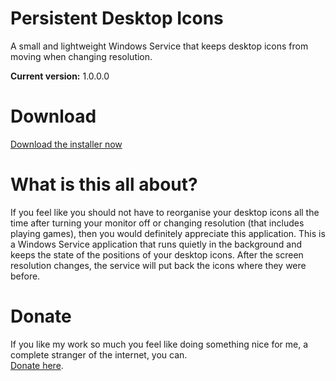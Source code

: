 # Persistent Desktop Icons
A small and lightweight Windows Service that keeps desktop icons from moving when changing resolution.

<strong>Current version:</strong> 1.0.0.0

# Download
<a href="https://github.com/TomONeill/persistentdesktopicons/releases/download/1.0.0/PersistentDesktopIcons.Installer.msi">Download the installer now</a>

# What is this all about?
If you feel like you should not have to reorganise your desktop icons all the time after turning your monitor off or changing resolution (that includes playing games), then you would definitely appreciate this application. This is a Windows Service application that runs quietly in the background and keeps the state of the positions of your desktop icons. After the screen resolution changes, the service will put back the icons where they were before.

# Donate
If you like my work so much you feel like doing something nice for me, a complete stranger of the internet, you can.<BR />
<A HREF="https://www.paypal.me/TomONeill">Donate here</A>.

